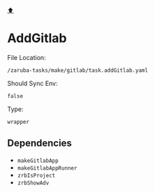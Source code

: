 [⬆️](./README.md)

# AddGitlab

File Location:

    /zaruba-tasks/make/gitlab/task.addGitlab.yaml

Should Sync Env:

    false

Type:

    wrapper


## Dependencies

* `makeGitlabApp`
* `makeGitlabAppRunner`
* `zrbIsProject`
* `zrbShowAdv`